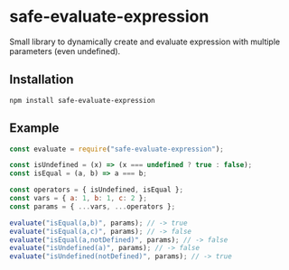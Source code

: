 # safe-evaluate-expression

Small library to dynamically create and evaluate expression with multiple parameters (even undefined).

## Installation

```
npm install safe-evaluate-expression
```

## Example

```javascript
const evaluate = require("safe-evaluate-expression");

const isUndefined = (x) => (x === undefined ? true : false);
const isEqual = (a, b) => a === b;

const operators = { isUndefined, isEqual };
const vars = { a: 1, b: 1, c: 2 };
const params = { ...vars, ...operators };

evaluate("isEqual(a,b)", params); // -> true
evaluate("isEqual(a,c)", params); // -> false
evaluate("isEqual(a,notDefined)", params); // -> false
evaluate("isUndefined(a)", params); // -> false
evaluate("isUndefined(notDefined)", params); // -> true
```
